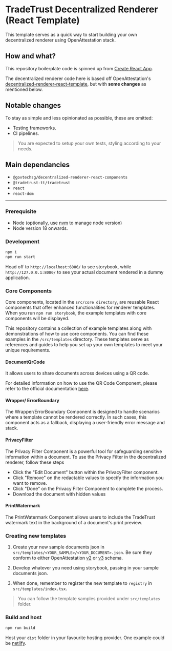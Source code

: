 # TradeTrust Decentralized Renderer (React Template)

This template serves as a quick way to start building your own decentralized renderer using OpenAttestation stack.

## How and what?

This repository boilerplate code is spinned up from [Create React App](https://github.com/facebook/create-react-app).

The decentralized renderer code here is based off OpenAttestation's [decentralized-renderer-react-template](https://github.com/Open-Attestation/decentralized-renderer-react-template), but with **some changes** as mentioned below.

## Notable changes

To stay as simple and less opinionated as possible, these are omitted:

- Testing frameworks.
- CI pipelines.

> You are expected to setup your own tests, styling according to your needs.

## Main dependancies

- `@govtechsg/decentralized-renderer-react-components`
- `@tradetrust-tt/tradetrust`
- `react`
- `react-dom`

---

### Prerequisite

- Node (optionally, use [nvm](https://github.com/nvm-sh/nvm) to manage node version)
- Node version 18 onwards.

### Development

```sh
npm i
npm run start
```

Head off to `http://localhost:6006/` to see storybook, while `http://127.0.0.1:8080/` to see your actual document rendered in a dummy application.

### Core Components

Core components, located in the `src/core directory`, are reusable React components that offer enhanced functionalities for renderer templates. When you run `npm run storybook`, the example templates with core components will be displayed.

This repository contains a collection of example templates along with demonstrations of how to use core components. You can find these examples in the `/src/templates` directory. These templates serve as references and guides to help you set up your own templates to meet your unique requirements.

#### DocumentQrCode

It allows users to share documents across devices using a QR code.

For detailed information on how to use the QR Code Component, please refer to the official documentation [here](https://docs.tradetrust.io/docs/reference/tradetrust-website/qr-code/).

#### Wrapper/ ErrorBoundary

The Wrapper/ErrorBoundary Component is designed to handle scenarios where a template cannot be rendered correctly. In such cases, this component acts as a fallback, displaying a user-friendly error message and stack.

#### PrivacyFilter

The Privacy Filter Component is a powerful tool for safeguarding sensitive information within a document. To use the Privacy Filter in the decentralized renderer, follow these steps

- Click the "Edit Document" button within the PrivacyFilter component.
- Click "Remove" on the redactable values to specify the information you want to remove.
- Click "Done" on the Privacy Filter Component to complete the process.
- Download the document with hidden values

#### PrintWatermark

The PrintWatermark Component allows users to include the TradeTrust watermark text in the background of a document's print preview.

### Creating new templates

1. Create your new sample documents json in `src/templates/<YOUR_SAMPLE>/<YOUR_DOCUMENT>.json`. Be sure they conform to either OpenAttestation [v2](https://schema.openattestation.com/2.0/schema.json) or [v3](https://schema.openattestation.com/3.0/schema.json) schema.

2. Develop whatever you need using storybook, passing in your sample documents json.

3. When done, remember to register the new template to `registry` in `src/templates/index.tsx`.

> You can follow the template samples provided under `src/templates` folder.

### Build and host

```sh
npm run build
```

Host your `dist` folder in your favourite hosting provider. One example could be [netlify](https://www.netlify.com/).
